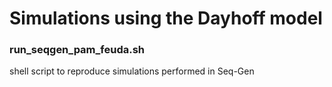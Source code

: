 # Simulations using the Dayhoff model

### run_seqgen_pam_feuda.sh
shell script to reproduce simulations performed in Seq-Gen
